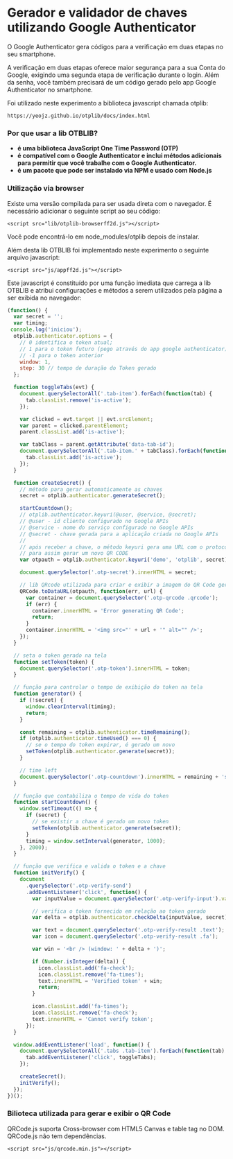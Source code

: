 # Gerador e validador de chaves utilizando Google Authenticator #

O Google Authenticator gera códigos para a verificação em duas etapas no seu smartphone.

A verificação em duas etapas oferece maior segurança para a sua Conta do Google, exigindo uma segunda etapa de verificação durante o login. Além da senha, você também precisará de um código gerado pelo app Google Authenticator no smartphone.

Foi utilizado neste experimento a biblioteca javascript chamada otplib:

    https://yeojz.github.io/otplib/docs/index.html

### Por que usar a lib OTBLIB? ###
 - **é uma biblioteca JavaScript One Time Password (OTP)**
 - **é compatível com o Google Authenticator e inclui métodos adicionais para permitir que você trabalhe com o Google Authenticator.**
 - **é um pacote que pode ser instalado via NPM e usado com Node.js**

### Utilização via browser ###

Existe uma versão compilada para ser usada direta com o navegador. É necessário adicionar o seguinte script ao seu código:

    <script src="lib/otplib-browserff2d.js"></script>

Você pode encontrá-lo em node_modules/otplib depois de instalar.

Além desta lib OTBLIB foi implementado neste experimento o seguinte arquivo javascript:

    <script src="js/appff2d.js"></script>
    
Este javascript é constituído por uma função imediata que carrega a lib OTBLIB e atribui configurações e métodos
a serem utilizados pela página a ser exibida no navegador:
    
```javascript
(function() {
  var secret = '';
  var timing;
 console.log('iniciou');
  otplib.authenticator.options = {
    // 0 identifica o token atual;
    // 1 para o token futuro (pego através do app google authenticator);
    // -1 para o token anterior
    window: 1, 
    step: 30 // tempo de duração do Token gerado
  };

  function toggleTabs(evt) {
    document.querySelectorAll('.tab-item').forEach(function(tab) {
      tab.classList.remove('is-active');
    });

    var clicked = evt.target || evt.srcElement;
    var parent = clicked.parentElement;
    parent.classList.add('is-active');

    var tabClass = parent.getAttribute('data-tab-id');
    document.querySelectorAll('.tab-item.' + tabClass).forEach(function(tab) {
      tab.classList.add('is-active');
    });
  }

  function createSecret() {
    // método para gerar automaticamente as chaves
    secret = otplib.authenticator.generateSecret();

    startCountdown();
    // otplib.authenticator.keyuri(@user, @service, @secret);
    // @user - id cliente configurado no Google APIs
    // @service - nome do serviço configurado no Google APIs
    // @secret - chave gerada para a aplicação criada no Google APIs
    //
    // após receber a chave, o método keyuri gera uma URL com o protocolo otpauth
    // para assim gerar um novo QR CODE
    var otpauth = otplib.authenticator.keyuri('demo', 'otplib', secret);

    document.querySelector('.otp-secret').innerHTML = secret;

    // lib QRcode utilizada para criar e exibir a imagem do QR Code gerado
    QRCode.toDataURL(otpauth, function(err, url) {
      var container = document.querySelector('.otp-qrcode .qrcode');
      if (err) {
        container.innerHTML = 'Error generating QR Code';
        return;
      }
      container.innerHTML = '<img src="' + url + '" alt="" />';
    });
  }

  // seta o token gerado na tela
  function setToken(token) {
    document.querySelector('.otp-token').innerHTML = token;
  }

  // função para controlar o tempo de exibição do token na tela
  function generator() {
    if (!secret) {
      window.clearInterval(timing);
      return;
    }

    const remaining = otplib.authenticator.timeRemaining();
    if (otplib.authenticator.timeUsed() === 0) {
      // se o tempo do token expirar, é gerado um novo
      setToken(otplib.authenticator.generate(secret));
    }

    // time left
    document.querySelector('.otp-countdown').innerHTML = remaining + 's';
  }

  // função que contabiliza o tempo de vida do token
  function startCountdown() {
    window.setTimeout(() => {
      if (secret) {
        // se existir a chave é gerado um novo token
        setToken(otplib.authenticator.generate(secret));
      }
      timing = window.setInterval(generator, 1000);
    }, 2000);
  }

  // função que verifica e valida o token e a chave
  function initVerify() {
    document
      .querySelector('.otp-verify-send')
      .addEventListener('click', function() {
        var inputValue = document.querySelector('.otp-verify-input').value;

        // verifica o token fornecido em relação ao token gerado
        var delta = otplib.authenticator.checkDelta(inputValue, secret);

        var text = document.querySelector('.otp-verify-result .text');
        var icon = document.querySelector('.otp-verify-result .fa');

        var win = '<br /> (window: ' + delta + ')';

        if (Number.isInteger(delta)) {
          icon.classList.add('fa-check');
          icon.classList.remove('fa-times');
          text.innerHTML = 'Verified token' + win;
          return;
        }

        icon.classList.add('fa-times');
        icon.classList.remove('fa-check');
        text.innerHTML = 'Cannot verify token';
      });
  }

  window.addEventListener('load', function() {
    document.querySelectorAll('.tabs .tab-item').forEach(function(tab) {
      tab.addEventListener('click', toggleTabs);
    });

    createSecret();
    initVerify();
  });
})();

```


### Bilioteca utilizada para gerar e exibir o QR Code ###

QRCode.js suporta Cross-browser com HTML5 Canvas e table tag no DOM. QRCode.js não tem dependências.

    <script src="js/qrcode.min.js"></script>
